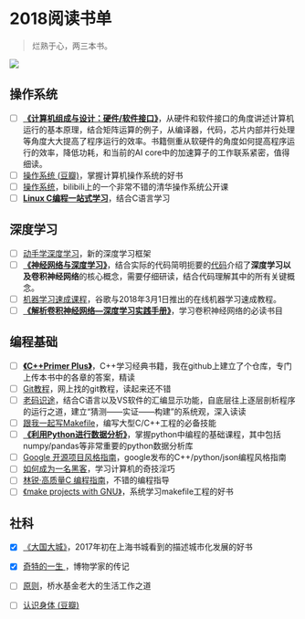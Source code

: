 # 2018阅读书单


> 烂熟于心，两三本书。

<!--more-->

![](https://github.com/bugxch/blogpics/blob/master/201807/booklist.png?raw=true)

## 操作系统

- [ ] [**《计算机组成与设计：硬件/软件接口》**](https://book.douban.com/subject/25813550/)，从硬件和软件接口的角度讲述计算机运行的基本原理，结合矩阵运算的例子，从编译器，代码，芯片内部并行处理等角度大大提高了程序运行的效率。书籍侧重从软硬件的角度如何提高程序运行的效率，降低功耗，和当前的AI core中的加速算子的工作联系紧密，值得细读。
- [ ] [操作系统 (豆瓣)](https://book.douban.com/subject/20152598/)，掌握计算机操作系统的好书
- [ ] [操作系统](https://www.bilibili.com/video/av6538245/)，bilibili上的一个非常不错的清华操作系统公开课
- [ ] [**Linux C编程一站式学习**](https://akaedu.github.io/book/)，结合C语言学习

## 深度学习

- [ ] [动手学深度学习](https://zh.gluon.ai/index.html)，新的深度学习框架
- [ ] [**《神经网络与深度学习》**](http://neuralnetworksanddeeplearning.com/)，结合实际的代码简明扼要的[代码](https://github.com/mnielsen/neural-networks-and-deep-learning)介绍了**深度学习以及卷积神经网络**的核心概念，需要仔细研读，结合代码理解其中的所有关键概念。
- [ ] [机器学习速成课程](https://developers.google.cn/machine-learning/crash-course/)，谷歌与2018年3月1日推出的在线机器学习速成教程。
- [ ] [**《解析卷积神经网络—深度学习实践手册》**](http://lamda.nju.edu.cn/weixs/book/CNN_book.html)，学习卷积神经网络的必读书目

## 编程基础

- [ ] [**《C++Primer Plus》**](https://book.douban.com/subject/1319751/)，C++学习经典书籍，我在github上建立了个仓库，专门上传本书中的各章的答案，精读
- [ ] [Git教程](https://www.git-tower.com/learn/git/ebook/cn/command-line)，网上找的git教程，读起来还不错
- [ ] [老码识途](https://book.douban.com/subject/19930393/)，结合C语言以及VS软件的汇编显示功能，自底层往上逐层剖析程序的运行之道，建立“猜测——实证——构建”的系统观，深入读读
- [ ] [跟我一起写Makefile](https://seisman.github.io/how-to-write-makefile/)，编写大型C/C++工程的必备技能
- [ ] [**《利用Python进行数据分析》**](https://book.douban.com/subject/25779298/)，掌握python中编程的基础课程，其中包括numpy/pandas等非常重要的python数据分析库
- [ ] [Google 开源项目风格指南](http://zh-google-styleguide.readthedocs.io/en/latest/)，google发布的C++/python/json编程风格指南
- [ ] [如何成为一名黑客](http://translations.readthedocs.io/en/latest/hacker_howto.html)，学习计算机的奇技淫巧
- [ ] [林锐·高质量C 编程指南](https://github.com/NapleC/Coding-Developer-Book/blob/master/C%E8%AF%AD%E8%A8%80/%E6%9E%97%E9%94%90%C2%B7%E9%AB%98%E8%B4%A8%E9%87%8FC%20%20%E7%BC%96%E7%A8%8B%E6%8C%87%E5%8D%97.pdf)，不错的编程指导
- [ ] [《make projects with GNU》](https://www.oreilly.com/openbook/make3/book/index.csp)，系统学习makefile工程的好书

## 社科

- [x] [《大国大城》](https://book.douban.com/subject/26824237/)，2017年初在上海书城看到的描述城市化发展的好书
- [x] [奇特的一生 ](https://book.douban.com/subject/1115353/)，博物学家的传记
- [ ] [原则](https://book.douban.com/subject/27608239/)，桥水基金老大的生活工作之道
- [ ] [认识身体 (豆瓣)](https://book.douban.com/subject/30246792/)


[1]: http://ohgefr15s.bkt.clouddn.com/booklist.png
